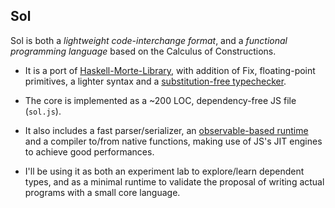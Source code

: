 ## Sol

Sol is both a *lightweight code-interchange format*, and a *functional programming language* based on the Calculus of Constructions.

- It is a port of [Haskell-Morte-Library](https://github.com/Gabriel439/Haskell-Morte-Library), with addition of Fix, floating-point primitives, a lighter syntax and a [substitution-free typechecker](https://github.com/AndrasKovacs/tcbe).

- The core is implemented as a ~200 LOC, dependency-free JS file (`sol.js`).

- It also includes a fast parser/serializer, an [observable-based runtime](https://github.com/MaiaVictor/PureState) and a compiler to/from native functions, making use of JS's JIT engines to achieve good performances.

- I'll be using it as both an experiment lab to explore/learn dependent types, and as a minimal runtime to validate the proposal of writing actual programs with a small core language.
